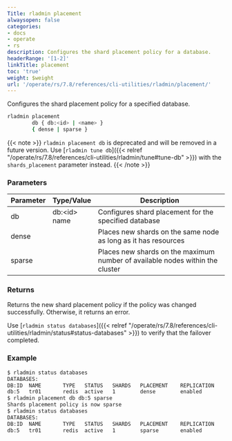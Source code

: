 ```yaml
---
Title: rladmin placement
alwaysopen: false
categories:
- docs
- operate
- rs
description: Configures the shard placement policy for a database.
headerRange: '[1-2]'
linkTitle: placement
toc: 'true'
weight: $weight
url: '/operate/rs/7.8/references/cli-utilities/rladmin/placement/'
---
```


Configures the shard placement policy for a specified database.

``` sh
rladmin placement
        db { db:<id> | <name> }
        { dense | sparse }
```

{{< note >}}
`rladmin placement db` is deprecated and will be removed in a future version. Use [`rladmin tune db`]({{< relref "/operate/rs/7.8/references/cli-utilities/rladmin/tune#tune-db" >}}) with the `shards_placement` parameter instead.
{{< /note >}}

### Parameters

| Parameter | Type/Value                     | Description                                                                                   |
|-----------|--------------------------------|-----------------------------------------------------------------------------------------------|
| db        | db:\<id\><br /> name           | Configures shard placement for the specified database                                         |
| dense     |                                | Places new shards on the same node as long as it has resources                                |
| sparse    |                                | Places new shards on the maximum number of available nodes within the cluster                 |

### Returns

Returns the new shard placement policy if the policy was changed successfully. Otherwise, it returns an error.

Use [`rladmin status databases`]({{< relref "/operate/rs/7.8/references/cli-utilities/rladmin/status#status-databases" >}}) to verify that the failover completed.

### Example

``` sh
$ rladmin status databases
DATABASES:
DB:ID  NAME       TYPE   STATUS   SHARDS   PLACEMENT    REPLICATION    PERSISTENCE    ENDPOINT                                
db:5   tr01       redis  active   1        dense        enabled        aof            redis-12000.cluster.local:12000         
$ rladmin placement db db:5 sparse
Shards placement policy is now sparse
$ rladmin status databases
DATABASES:
DB:ID  NAME       TYPE   STATUS   SHARDS   PLACEMENT    REPLICATION    PERSISTENCE    ENDPOINT                                
db:5   tr01       redis  active   1        sparse       enabled        aof            redis-12000.cluster.local:12000         
```
